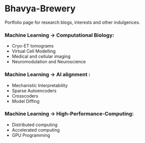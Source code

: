 # Bhavya-Brewery

Portfolio page for research blogs, interests and other indulgences.  

### Machine Learning -> Computational Biology:  
- Cryo-ET tomograms
- Virtual Cell Modelling
- Medical and cellular imaging
- Neuromodulation and Neuroscience  

### Machine Learning -> AI alignment : 
- Mechanistic Interpretability
- Sparse Autoencoders
- Crosscoders
- Model Diffing  

### Machine Learning -> High-Performance-Computing:
- Distributed computing
- Accelerated computing 
- GPU Programming  
